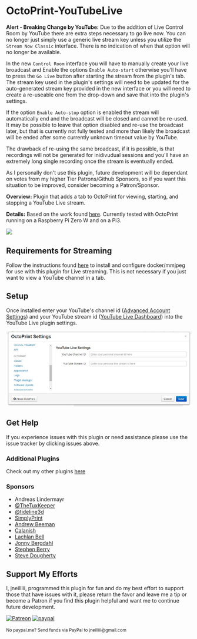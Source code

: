 # OctoPrint-YouTubeLive
**Alert - Breaking Change by YouTube:** Due to the addition of Live Control Room by YouTube there are extra steps necessary to go live now. You can no longer just simply use a generic live stream key unless you utilize the `Stream Now Classic` interface. There is no indication of when that option will no longer be available. 

In the new `Control Room` interface you will have to manually create your live broadcast and Enable the options `Enable Auto-start` otherwise you'll have to press the `Go Live` button after starting the stream from the plugin's tab. The stream key used in the plugin's settings will need to be updated for the auto-generated stream key provided in the new interface or you will need to create a re-useable one from the drop-down and save that into the plugin's settings.

If the option `Enable Auto-stop` option is enabled the stream will automatically end and the broadcast will be closed and cannot be re-used. It may be possible to leave that option disabled and re-use the broadcast later, but that is currently not fully tested and more than likely the broadcast will be ended after some currently unknown timeout value by YouTube.

The drawback of re-using the same broadcast, if it is possible, is that recordings will not be generated for inidivudual sessions and you'll have an extremely long single recording once the stream is eventually ended.

As I personally don't use this plugin, future development will be dependant on votes from my higher Tier Patrons/Github Sponsors, so if you want this situation to be improved, consider becoming a Patron/Sponsor.

**Overview:** Plugin that adds a tab to OctoPrint for viewing, starting, and stopping a YouTube Live stream. 

**Details:** Based on the work found [here](https://blog.alexellis.io/live-stream-with-docker/). Currently tested with OctoPrint running on a Raspberry Pi Zero W and on a Pi3. 

<img src="https://raw.githubusercontent.com/jneilliii/Octoprint-YouTubeLive/master/tab_screenshot.jpg">

## Requirements for Streaming
Follow the instructions found [here](docker_instructions.md) to install and configure docker/mmjpeg for use with this plugin for Live streaming. This is not necessary if you just want to view a YouTube channel in a tab.

## Setup
Once installed enter your YouTube's channel id ([Advanced Account Settings](https://www.youtube.com/account_advanced)) and your YouTube stream id ([YouTube Live Dashboard](https://www.youtube.com/live_dashboard)) into the YouTube Live plugin settings.

<img src="https://raw.githubusercontent.com/jneilliii/Octoprint-YouTubeLive/master/settings_screenshot.jpg">

## Get Help

If you experience issues with this plugin or need assistance please use the issue tracker by clicking issues above.

### Additional Plugins

Check out my other plugins [here](https://plugins.octoprint.org/by_author/#jneilliii)

### Sponsors
- Andreas Lindermayr
- [@TheTuxKeeper](https://github.com/thetuxkeeper)
- [@tideline3d](https://github.com/tideline3d/)
- [SimplyPrint](https://simplyprint.io/)
- [Andrew Beeman](https://github.com/Kiendeleo)
- [Calanish](https://github.com/calanish)
- [Lachlan Bell](https://lachy.io/)
- [Jonny Bergdahl](https://github.com/bergdahl)
- [Stephen Berry](https://github.com/berrystephenw)
- [Steve Dougherty](https://github.com/Thynix)
## Support My Efforts
I, jneilliii, programmed this plugin for fun and do my best effort to support those that have issues with it, please return the favor and leave me a tip or become a Patron if you find this plugin helpful and want me to continue future development.

[![Patreon](patreon-with-text-new.png)](https://www.patreon.com/jneilliii) [![paypal](paypal-with-text.png)](https://paypal.me/jneilliii)

<small>No paypal.me? Send funds via PayPal to jneilliii&#64;gmail&#46;com</small>
